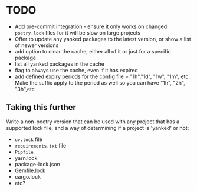 # TODO

- Add pre-commit integration - ensure it only works on changed `poetry.lock`
  files for it will be slow on large projects
- Offer to update any yanked packages to the latest version, or show a list of
  newer versions
- add option to clear the cache, either all of it or just for a specific package
- list all yanked packages in the cache
- flag to always use the cache, even if it has expired
- add defined expiry periods for the config file = "1h","1d", "1w", "1m", etc.
  Make the suffix apply to the period as well so you can have "1h", "2h",
  "3h",etc

## Taking this further

Write a non-poetry version that can be used with any project that has a
supported lock file, and a way of determining if a project is 'yanked' or not:

- `uv.lock` file
- `requirements.txt` file
- `Pipfile`
- yarn.lock
- package-lock.json
- Gemfile.lock
- cargo.lock
- etc?
